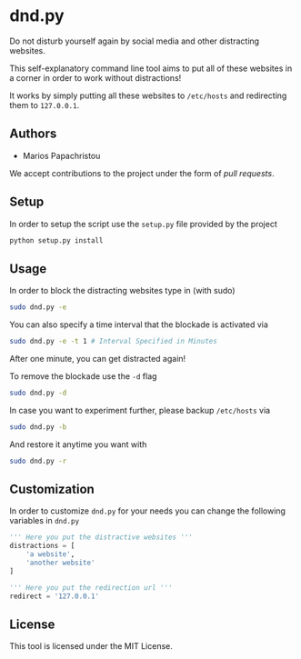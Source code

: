 # dnd.py
Do not disturb yourself again by social media and other distracting websites. 

This self-explanatory command line tool aims to put all of these websites in a corner in order to work without distractions!

It works by simply putting all these websites to `/etc/hosts` and redirecting them to `127.0.0.1`. 

## Authors 

 * Marios Papachristou
 
We accept contributions to the project under the form of _pull requests_. 

## Setup 

In order to setup the script use the `setup.py` file provided by the project

```bash
python setup.py install
```



## Usage

In order to block the distracting websites type in (with sudo)

```bash
sudo dnd.py -e 
```

You can also specify a time interval that the blockade is activated via 

```bash
sudo dnd.py -e -t 1 # Interval Specified in Minutes
```

After one minute, you can get distracted again!

To remove the blockade use the `-d` flag

```bash
sudo dnd.py -d	
```

In case you want to experiment further, please backup `/etc/hosts`  via

```bash
sudo dnd.py -b
```

And restore it anytime you want with

```bash
sudo dnd.py -r
```

## Customization

In order to customize `dnd.py` for your needs you can change the following variables in `dnd.py`

```python
''' Here you put the distractive websites '''
distractions = [
    'a website',
    'another website'
]

''' Here you put the redirection url '''
redirect = '127.0.0.1'
```

## License

This tool is licensed under the MIT License.

